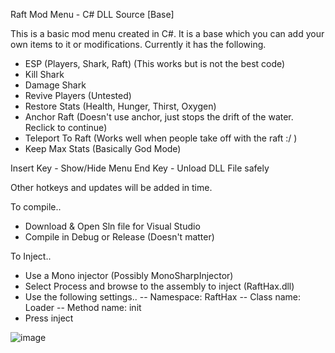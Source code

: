 Raft Mod Menu - C# DLL Source [Base]

This is a basic mod menu created in C#. It is a base which you can add your own items to it or modifications. Currently it has the following.

- ESP (Players, Shark, Raft) (This works but is not the best code)
- Kill Shark
- Damage Shark
- Revive Players (Untested)
- Restore Stats (Health, Hunger, Thirst, Oxygen)
- Anchor Raft (Doesn't use anchor, just stops the drift of the water. Reclick to continue)
- Teleport To Raft (Works well when people take off with the raft :/ )
- Keep Max Stats (Basically God Mode)

Insert Key - Show/Hide Menu
End Key - Unload DLL File safely

Other hotkeys and updates will be added in time.

To compile..
- Download & Open Sln file for Visual Studio
- Compile in Debug or Release (Doesn't matter)

To Inject..
- Use a Mono injector (Possibly MonoSharpInjector)
- Select Process and browse to the assembly to inject (RaftHax.dll)
- Use the following settings..
 -- Namespace: RaftHax
 -- Class name: Loader
 -- Method name: init
- Press inject



![image](https://user-images.githubusercontent.com/38970826/176992027-309c5beb-a5c6-4eb6-81cb-2fbd3beafa69.png)
